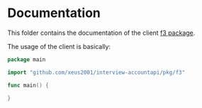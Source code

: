 # Documentation

This folder contains the documentation of the client [f3 package](./f3.md).

The usage of the client is basically:

```go
package main

import "github.com/xeus2001/interview-accountapi/pkg/f3"

func main() {
	
}
```